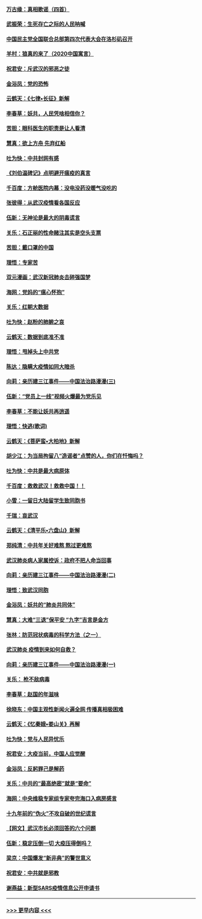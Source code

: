 #### [万古缘：真相歌谣（四首）](../pages/nsc993/n11856263.md?t=02100731) 
#### [武振荣：生死存亡之际的人民呐喊](../pages/nsc993/n11856256.md?t=02100731) 
#### [中国民主党全国联合总部第四次代表大会在洛杉矶召开](../pages/nsc993/n11856344.md?t=02100731) 
#### [羊村：狼真的来了（2020中国寓言）](../pages/nsc993/n11856229.md?t=02100731) 
#### [祝君安：斥武汉的邪恶之徒](../pages/nsc993/n11855861.md?t=02100731) 
#### [金浴凤：党的恐怖](../pages/nsc993/n11855849.md?t=02100731) 
#### [云鹤天：《七律▪长征》新解](../pages/nsc993/n11855479.md?t=02100731) 
#### [李春草：妖共，人民凭啥相信你？](../pages/nsc993/n11855196.md?t=02100731) 
#### [苦胆：眼科医生的职责是让人看清](../pages/nsc993/n11853840.md?t=02100731) 
#### [慧真：欲上方舟 先弃红船](../pages/nsc993/n11853483.md?t=02100731) 
#### [吐为快：中共封网有感](../pages/nsc993/n11852575.md?t=02100731) 
#### [《刘伯温碑记》点明避开瘟疫的真言](../pages/nsc993/n11852128.md?t=02100731) 
#### [千百度：方舱医院内幕：没电没药没暖气没吃的](../pages/nsc993/n11850211.md?t=02100731) 
#### [张彼得：从武汉疫情看各国反应](../pages/nsc993/n11850102.md?t=02100731) 
#### [伍新：无神论是最大的阴毒谎言](../pages/nsc993/n11846129.md?t=02100731) 
#### [关乐：石正丽的性命赌注其实是空头支票](../pages/nsc993/n11846109.md?t=02100731) 
#### [苦胆：戴口罩的中国](../pages/nsc993/n11845576.md?t=02100731) 
#### [理悟：专家苦](../pages/nsc993/n11845564.md?t=02100731) 
#### [双元漫画：武汉新冠肺炎击碎强国梦](../pages/nsc993/n11843320.md?t=02100731) 
#### [海网：党妈的“瘟心怀抱”](../pages/nsc993/n11840740.md?t=02100731) 
#### [关乐：红朝大数据](../pages/nsc993/n11840675.md?t=02100731) 
#### [吐为快：赵粉的肺腑之哀](../pages/nsc993/n11840618.md?t=02100731) 
#### [云鹤天：数据到底准不准](../pages/nsc993/n11840325.md?t=02100731) 
#### [理悟：甩掉头上中共党](../pages/nsc993/n11838826.md?t=02100731) 
#### [陈达：隐瞒大疫情如同大暗杀](../pages/nsc993/n11838771.md?t=02100731) 
#### [向莉：亲历建三江事件——中国法治路漫漫(三)](../pages/nsc993/n11831825.md?t=02100731) 
#### [伍新：“党员上一线”视频火爆最为党乐见](../pages/nsc993/n11838200.md?t=02100731) 
#### [李春草：不能让妖共再逍遥](../pages/nsc993/n11838102.md?t=02100731) 
#### [理悟：快逃(歌词)](../pages/nsc993/n11838083.md?t=02100731) 
#### [云鹤天：《菩萨蛮▪大柏地》新解](../pages/nsc993/n11838059.md?t=02100731) 
#### [胡少江：为当局拘留八“造谣者”点赞的人，你们在忏悔吗？](../pages/nsc993/n11836801.md?t=02100731) 
#### [吐为快：中共是最大病原体](../pages/nsc993/n11836748.md?t=02100731) 
#### [千百度：救救武汉！救救中国！！](../pages/nsc993/n11836145.md?t=02100731) 
#### [小雪：一留日大陆留学生致同胞书](../pages/nsc993/n11834624.md?t=02100731) 
#### [千瑞：哀武汉](../pages/nsc993/n11833647.md?t=02100731) 
#### [云鹤天：《清平乐▪六盘山》新解](../pages/nsc993/n11833611.md?t=02100731) 
#### [郑纯清：中共年关好难熬 熬过更难熬](../pages/nsc993/n11833489.md?t=02100731) 
#### [武汉肺炎病人家属控诉：政府不把人命当回事](../pages/nsc993/n11833205.md?t=02100731) 
#### [向莉：亲历建三江事件——中国法治路漫漫(二)](../pages/nsc993/n11829102.md?t=02100731) 
#### [理悟：致武汉同胞](../pages/nsc993/n11831522.md?t=02100731) 
#### [金浴凤：妖共的“肺炎共同体”](../pages/nsc993/n11829448.md?t=02100731) 
#### [慧真：大难“三退”保平安 “九字”吉言是金方](../pages/nsc993/n11829501.md?t=02100731) 
#### [张林：防范冠状病毒的科学方法（之一）](../pages/nsc993/n11828618.md?t=02100731) 
#### [武汉肺炎 疫情到来如何自救？](../pages/nsc993/n11827632.md?t=02100731) 
#### [向莉：亲历建三江事件——中国法治路漫漫(一)](../pages/nsc993/n11827190.md?t=02100731) 
#### [关乐： 枪不敌病毒](../pages/nsc993/n11826746.md?t=02100731) 
#### [李春草：赵国的年滋味](../pages/nsc993/n11826321.md?t=02100731) 
#### [徐晓东：中国主观性新闻火遍全网 传播真相极困难](../pages/nsc993/n11826508.md?t=02100731) 
#### [云鹤天：《忆秦娥▪娄山关》再解](../pages/nsc993/n11824682.md?t=02100731) 
#### [吐为快：党与人民异忧乐](../pages/nsc993/n11824660.md?t=02100731) 
#### [祝君安：大疫当前，中国人应觉醒](../pages/nsc993/n11821946.md?t=02100731) 
#### [金浴凤：反躬罪己是解药](../pages/nsc993/n11820280.md?t=02100731) 
#### [关乐：中共的“最高绝密”就是“要命”](../pages/nsc993/n11816946.md?t=02100731) 
#### [海网：中央维稳专家组专家夸完海口入病房感言](../pages/nsc993/n11815138.md?t=02100731) 
#### [十九年前的“伪火”不攻自破的世纪谎言](../pages/nsc993/n11813238.md?t=02100731) 
#### [【网文】武汉市长必须回答的六个问题](../pages/nsc993/n11813848.md?t=02100731) 
#### [伍新：稳定压倒一切 大疫压得倒吗？](../pages/nsc993/n11812634.md?t=02100731) 
#### [梁京：中国爆发“新非典”的警世意义](../pages/nsc993/n11812554.md?t=02100731) 
#### [祝君安：中共就是邪教](../pages/nsc993/n11812431.md?t=02100731) 
#### [谢燕益：新型SARS疫情信息公开申请书](../pages/nsc993/n11808840.md?t=02100731) 

----
#### [ >>> 更早内容 <<< ](../indexes/nsc993-earlier.md)
